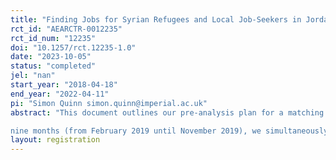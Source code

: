 ```yaml
---
title: "Finding Jobs for Syrian Refugees and Local Job-Seekers in Jordan: Evidence from a Matching Intervention"
rct_id: "AEARCTR-0012235"
rct_id_num: "12235"
doi: "10.1257/rct.12235-1.0"
date: "2023-10-05"
status: "completed"
jel: "nan"
start_year: "2018-04-18"
end_year: "2022-04-11"
pi: "Simon Quinn simon.quinn@imperial.ac.uk"
abstract: "This document outlines our pre-analysis plan for a matching intervention in Jordan. In this intervention, we connect treated job-seekers to suitable vacancies in the manufacturing sector. We worked in partnership with the International Rescue Committee (IRC). Over the course of
nine months (from February 2019 until November 2019), we simultaneously collected information about job-seekers and job openings. We reached job-seekers through a combination of passive and active methods, aiming to include a similar number of Syrian refugees and Jordanian job-seekers. The programme was open to individuals who were aged between 18 and 45 years (inclusive), and who were willing to take up low-skilled wage work in the immediate future.  We provided a matching intervention to prospective employer firms; in this study, we estimate the consequences of that intervention."
layout: registration
---
```


